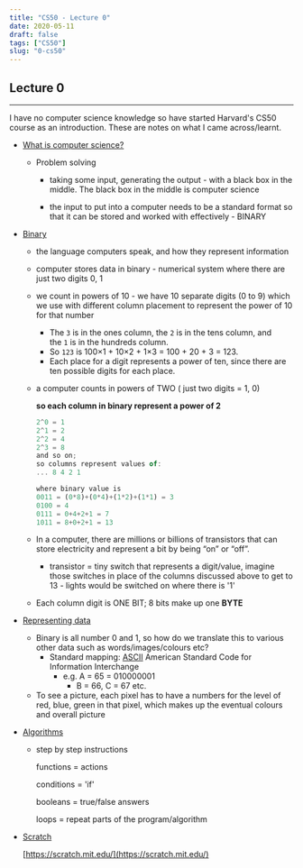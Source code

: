 ```yaml
---
title: "CS50 - Lecture 0"
date: 2020-05-11
draft: false
tags: ["CS50"]
slug: "0-cs50"
---
```

## **Lecture 0**
---
I have no computer science knowledge so have started Harvard's CS50 course as an introduction. These are notes on what I came across/learnt.

<!--more-->

- [What is computer science?](https://cs50.harvard.edu/x/2020/notes/0/#what-is-computer-science)
    - Problem solving
        - taking some input, generating the output - with a black box in the middle. The black box in the middle is computer science

        - the input to put into a computer needs to be a standard format so that it can be stored and worked with effectively - BINARY
- [Binary](https://cs50.harvard.edu/x/2020/notes/0/#binary)
    - the language computers speak, and how they represent information
    - computer stores data in binary - numerical system where there are just two digits 0, 1
    - we count in powers of 10 - we have 10 separate digits (0 to 9) which we use with different column placement to represent the power of 10 for that number
        - The `3` is in the ones column, the `2` is in the tens column, and the `1` is in the hundreds column.
        - So `123` is 100×1 + 10×2 + 1×3 = 100 + 20 + 3 = 123.
        - Each place for a digit represents a power of ten, since there are ten possible digits for each place.
    - a computer counts in powers of TWO ( just two digits = 1, 0)

         **so each column in binary represent a power of 2**

        ```jsx
        2^0 = 1
        2^1 = 2
        2^2 = 4
        2^3 = 8
        and so on;
        so columns represent values of:
        ... 8 4 2 1

        where binary value is
        0011 = (0*8)+(0*4)+(1*2)+(1*1) = 3
        0100 = 4
        0111 = 0+4+2+1 = 7
        1011 = 8+0+2+1 = 13

        ```

    - In a computer, there are millions or billions of transistors that can store electricity and represent a bit by being “on” or “off”.
        - transistor = tiny switch that represents a digit/value, imagine those switches in place of the columns discussed above to get to 13 - lights would be switched on where there is '1'
    - Each column digit is ONE BIT; 8 bits make up one **BYTE**

- [Representing data](https://cs50.harvard.edu/x/2020/notes/0/#representing-data)
    - Binary is all number 0 and 1, so how do we translate this to various other data such as words/images/colours etc?
        - Standard mapping: [ASCII](https://en.wikipedia.org/wiki/ASCII) American Standard Code for Information Interchange
            - e.g. A = 65 = 010000001
                - B = 66, C = 67 etc.
    - To see a picture, each pixel has to have a numbers for the level of red, blue, green in that pixel, which makes up the eventual colours and overall picture
- [Algorithms](https://cs50.harvard.edu/x/2020/notes/0/#algorithms)
    - step by step instructions

        functions = actions

        conditions = 'if'

        booleans = true/false answers

        loops = repeat parts of the program/algorithm

- [Scratch](https://cs50.harvard.edu/x/2020/notes/0/#scratch)

    [https://scratch.mit.edu/](https://scratch.mit.edu/)